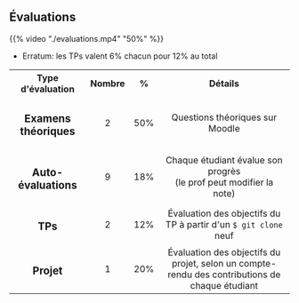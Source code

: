 ## Évaluations

{{% video "./evaluations.mp4" "50%" %}}

* Erratum: les TPs valent 6% chacun pour 12% au total

<table>
<tr>
	<th>Type d'évaluation
	</th>
	<th>Nombre
	</th>
	<th>%
	</th>
	<th>Détails
	</th>
</tr>
<tr>
<td style="text-align:center;">

### Examens théoriques

</td>
	<td style="text-align:center;">2
	</td>
	<td>50%
	</td>
	<td style="text-align:center;">
	Questions théoriques sur Moodle
	</td>
</tr>
<tr>
<td style="text-align:center;">

### Auto-évaluations

</td>
	<td style="text-align:center;">9
	</td>
	<td>18%
	</td>
	<td style="text-align:center;">
	Chaque étudiant évalue son progrès<br>
	(le prof peut modifier la note)
	</td>
</tr>
<tr>
<td style="text-align:center;">

### TPs

</td>
<td style="text-align:center;">2
	</td>
	<td>12%
	</td>
	<td style="text-align:center;">
	Évaluation des objectifs du TP à partir d'un <code>$&nbsp;git&nbsp;clone</code> neuf
	</td>
</tr>
<tr>
<td style="text-align:center;">

### Projet

</td>
	<td style="text-align:center;">1
	</td>
	<td>20%
	</td>
	<td style="text-align:center;">
	Évaluation des objectifs du projet, selon un compte-rendu des contributions de chaque étudiant
	</td>
</tr>
</table>
